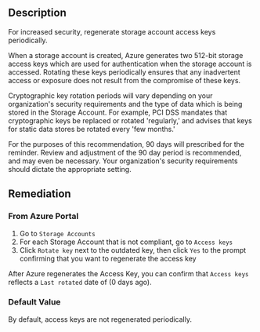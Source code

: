 ## Description

For increased security, regenerate storage account access keys periodically.

When a storage account is created, Azure generates two 512-bit storage access keys which are used for authentication when the storage account is accessed. Rotating these keys periodically ensures that any inadvertent access or exposure does not result from the compromise of these keys.

Cryptographic key rotation periods will vary depending on your organization's security requirements and the type of data which is being stored in the Storage Account. For example, PCI DSS mandates that cryptographic keys be replaced or rotated 'regularly,' and advises that keys for static data stores be rotated every 'few months.'

For the purposes of this recommendation, 90 days will prescribed for the reminder. Review and adjustment of the 90 day period is recommended, and may even be necessary. Your organization's security requirements should dictate the appropriate setting.

## Remediation

### From Azure Portal

1. Go to `Storage Accounts`
2. For each Storage Account that is not compliant, go to `Access keys`
3. Click `Rotate key` next to the outdated key, then click `Yes` to the prompt confirming that you want to regenerate the access key

After Azure regenerates the Access Key, you can confirm that `Access keys` reflects a `Last rotated` date of (0 days ago).

### Default Value

By default, access keys are not regenerated periodically.